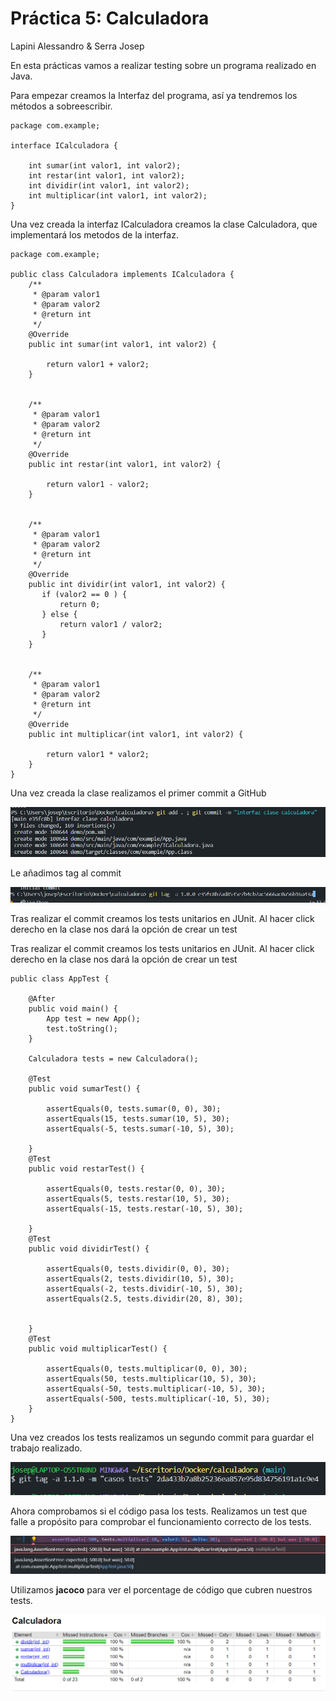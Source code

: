 # Práctica 5: Calculadora

Lapini Alessandro & Serra Josep

En esta prácticas vamos a realizar testing sobre un programa realizado en Java. 

Para empezar creamos la Interfaz del programa, así ya tendremos los métodos a sobreescribir.

```
package com.example;

interface ICalculadora {

    int sumar(int valor1, int valor2);
    int restar(int valor1, int valor2);
    int dividir(int valor1, int valor2);
    int multiplicar(int valor1, int valor2);
}

```

Una vez creada la interfaz ICalculadora creamos la clase Calculadora, que implementará los metodos de la interfaz.

```
package com.example;

public class Calculadora implements ICalculadora {
    /** 
     * @param valor1
     * @param valor2
     * @return int
     */
    @Override
    public int sumar(int valor1, int valor2) {
        
        return valor1 + valor2;
    }

    
    /** 
     * @param valor1
     * @param valor2
     * @return int
     */
    @Override
    public int restar(int valor1, int valor2) {
        
        return valor1 - valor2;
    }

    
    /** 
     * @param valor1
     * @param valor2
     * @return int
     */
    @Override
    public int dividir(int valor1, int valor2) {
       if (valor2 == 0 ) {
           return 0;
       } else {
           return valor1 / valor2;
       }
    }

    
    /** 
     * @param valor1
     * @param valor2
     * @return int
     */
    @Override
    public int multiplicar(int valor1, int valor2) {
        
        return valor1 * valor2;
    }    
}
```

Una vez creada la clase realizamos el primer commit a GitHub

![primer commit](images/commit.png)

Le añadimos tag al commit

![tag](images/tag.png)

Tras realizar el commit creamos los tests unitarios en JUnit. Al hacer click derecho en la clase nos dará la opción  de crear un test

Tras realizar el commit creamos los tests unitarios en JUnit. Al hacer click derecho en la clase nos dará la opción  de crear un test 

```
public class AppTest {

    @After
    public void main() {
        App test = new App();
        test.toString();
    }
    
    Calculadora tests = new Calculadora();
    
    @Test
    public void sumarTest() {
        
        assertEquals(0, tests.sumar(0, 0), 30);
        assertEquals(15, tests.sumar(10, 5), 30);
        assertEquals(-5, tests.sumar(-10, 5), 30);
    
    }
    @Test
    public void restarTest() {
        
        assertEquals(0, tests.restar(0, 0), 30);
        assertEquals(5, tests.restar(10, 5), 30);
        assertEquals(-15, tests.restar(-10, 5), 30);
    
    }
    @Test
    public void dividirTest() {
        
        assertEquals(0, tests.dividir(0, 0), 30);
        assertEquals(2, tests.dividir(10, 5), 30);
        assertEquals(-2, tests.dividir(-10, 5), 30);
        assertEquals(2.5, tests.dividir(20, 8), 30);
        
    
    }
    @Test
    public void multiplicarTest() {
        
        assertEquals(0, tests.multiplicar(0, 0), 30);
        assertEquals(50, tests.multiplicar(10, 5), 30);
        assertEquals(-50, tests.multiplicar(-10, 5), 30);
        assertEquals(-500, tests.multiplicar(-10, 5), 30);
    }
}
```

Una vez creados los tests realizamos un segundo commit para guardar el trabajo realizado.

![Segundo commit](images/tagtests.PNG)

Ahora comprobamos si el código pasa los tests. Realizamos un test que falle a propósito para comprobar el funcionamiento correcto de los tests.

![test fallido](images/testfallido.png)

Utilizamos **jacoco** para ver el porcentage de código que cubren nuestros tests.

![jacoco](images/jacoco.png)
